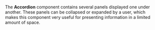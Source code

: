The **Accordion** component contains several panels displayed one under another. These panels can be&nbsp;collapsed or&nbsp;expanded by&nbsp;a&nbsp;user, which makes this component very useful for presenting information in&nbsp;a&nbsp;limited amount of&nbsp;space.